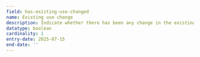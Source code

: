 ```yaml
---
field: has-existing-use-changed
name: Existing use change
description: Indicate whether there has been any change in the existing use since it commenced
datatype: boolean
cardinality: 1
entry-date: 2025-07-15
end-date: ''
---
```

